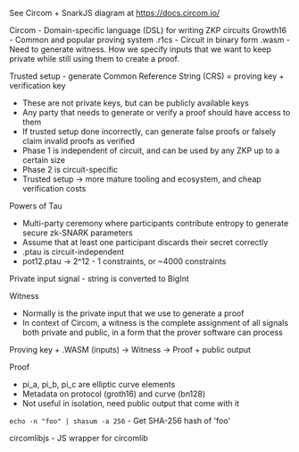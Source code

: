 See Circom + SnarkJS diagram at https://docs.circom.io/

Circom - Domain-specific language (DSL) for writing ZKP circuits
Growth16 - Common and popular proving system
.r1cs - Circuit in binary form
.wasm - Need to generate witness. How we specify inputs that we want to keep private while still using them to create a proof.

Trusted setup - generate Common Reference String (CRS) = proving key + verification key
- These are not private keys, but can be publicly available keys
- Any party that needs to generate or verify a proof should have access to them
- If trusted setup done incorrectly, can generate false proofs or falsely claim invalid proofs as verified
- Phase 1 is independent of circuit, and can be used by any ZKP up to a certain size
- Phase 2 is circuit-specific
- Trusted setup -> more mature tooling and ecosystem, and cheap verification costs

Powers of Tau
- Multi-party ceremony where participants contribute entropy to generate secure zk-SNARK parameters
- Assume that at least one participant discards their secret correctly
- .ptau is circuit-independent
- pot12.ptau -> 2^12 - 1 constraints, or ~4000 constraints

Private input signal - string is converted to BigInt

Witness
- Normally is the private input that we use to generate a proof
- In context of Circom, a witness is the complete assignment of all signals both private and public, in a form that the prover software can process

Proving key + .WASM (inputs) -> Witness -> Proof + public output

Proof
- pi_a, pi_b, pi_c are elliptic curve elements
- Metadata on protocol (groth16) and curve (bn128)
- Not useful in isolation, need public output that come with it

`echo -n "foo" | shasum -a 256` - Get SHA-256 hash of 'foo'

circomlibjs - JS wrapper for circomlib